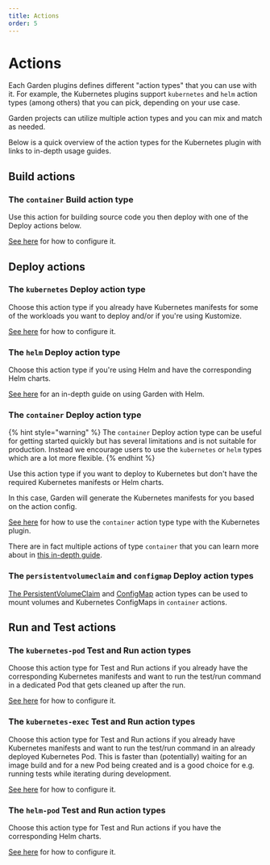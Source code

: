 ```yaml
---
title: Actions
order: 5
---
```


# Actions

Each Garden plugins defines different "action types" that you can use with it. For example, the Kubernetes plugins support `kubernetes` and `helm` action types (among others) that you can pick, depending on your use case.

Garden projects can utilize multiple action types and you can mix and match as needed.

Below is a quick overview of the action types for the Kubernetes plugin with links to in-depth usage guides.

## Build actions

### The `container` Build action type

Use this action for building source code you then deploy with one of the Deploy actions below.

[See here](./build/container.md) for how to configure it.

## Deploy actions

### The `kubernetes` Deploy action type

Choose this action type if you already have Kubernetes manifests for some of the workloads you want to deploy and/or if you're using Kustomize.

[See here](./deploy/kubernetes.md) for how to configure it.

### The `helm` Deploy action type

Choose this action type if you're using Helm and have the corresponding Helm charts.

[See here](./deploy/helm.md) for an in-depth guide on using Garden with Helm.

### The `container` Deploy action type

{% hint style="warning" %}
The `container` Deploy action type can be useful for getting started quickly but has several limitations and is not suitable for production. Instead we encourage users to use the `kubernetes` or `helm` types which are a lot more flexible.
{% endhint %}

Use this action type if you want to deploy to Kubernetes but don't have the required Kubernetes manifests or Helm charts.

In this case, Garden will generate the Kubernetes manifests for you based on the action config.

[See here](./deploy/container.md) for how to use the `container` action type
type with the Kubernetes plugin.

There are in fact multiple actions of type `container`  that you can learn more about in [this in-depth guide](../../other-plugins/container.md).

### The `persistentvolumeclaim` and `configmap` Deploy action types

[The PersistentVolumeClaim](./deploy/persistentvolumeclaim.md) and [ConfigMap](./deploy/configmap.md) action types can be used to mount volumes and Kubernetes ConfigMaps in `container` actions.

## Run and Test actions

### The `kubernetes-pod` Test and Run action types

Choose this action type for Test and Run actions if you already have the corresponding Kubernetes manifests and want to run the test/run command in a dedicated Pod that gets cleaned up after the run.

[See here](./run-test/kubernetes-pod.md) for how to configure it.

### The `kubernetes-exec` Test and Run action types

Choose this action type for Test and Run actions if you already have Kubernetes manifests and want to run the test/run command
in an already deployed Kubernetes Pod. This is faster than (potentially) waiting for an image build and for a new Pod being created
and is a good choice for e.g. running tests while iterating during development.

[See here](./run-test/kubernetes-exec.md) for how to configure it.

### The `helm-pod` Test and Run action types

Choose this action type for Test and Run actions if you have the corresponding Helm charts.

[See here](./run-test/helm-pod.md) for how to configure it.


